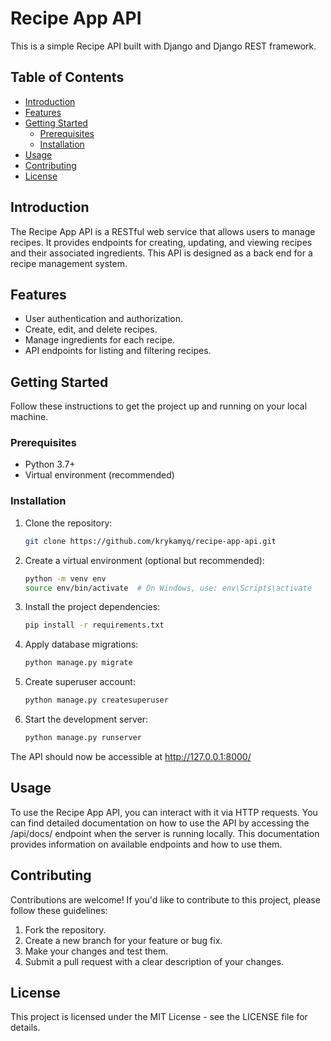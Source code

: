 # Recipe App API

This is a simple Recipe API built with Django and Django REST framework.

## Table of Contents

- [Introduction](#introduction)
- [Features](#features)
- [Getting Started](#getting-started)
  - [Prerequisites](#prerequisites)
  - [Installation](#installation)
- [Usage](#usage)
- [Contributing](#contributing)
- [License](#license)

## Introduction

The Recipe App API is a RESTful web service that allows users to manage recipes. It provides endpoints for creating, updating, and viewing recipes and their associated ingredients. This API is designed as a back end for a recipe management system.

## Features

- User authentication and authorization.
- Create, edit, and delete recipes.
- Manage ingredients for each recipe.
- API endpoints for listing and filtering recipes.

## Getting Started

Follow these instructions to get the project up and running on your local machine.

### Prerequisites

- Python 3.7+
- Virtual environment (recommended)

### Installation

1. Clone the repository:

   ```bash
   git clone https://github.com/krykamyq/recipe-app-api.git

2. Create a virtual environment (optional but recommended):

    ```bash
    python -m venv env
    source env/bin/activate  # On Windows, use: env\Scripts\activate

3. Install the project dependencies:

    ```bash
    pip install -r requirements.txt

4. Apply database migrations:

    ```bash
    python manage.py migrate

5. Create superuser account:

    ```bash
    python manage.py createsuperuser

6. Start the development server:

    ```bash
    python manage.py runserver

The API should now be accessible at http://127.0.0.1:8000/

## Usage

To use the Recipe App API, you can interact with it via HTTP requests. You can find detailed documentation on how to use the API by accessing the /api/docs/ endpoint when the server is running locally. This documentation provides information on available endpoints and how to use them.

## Contributing

Contributions are welcome! If you'd like to contribute to this project, please follow these guidelines:

1. Fork the repository.
2. Create a new branch for your feature or bug fix.
3. Make your changes and test them.
4. Submit a pull request with a clear description of your changes.

## License
This project is licensed under the MIT License - see the LICENSE file for details.




